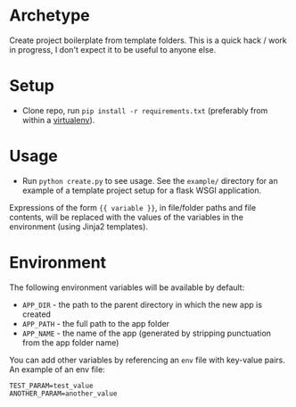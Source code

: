 
# Archetype

Create project boilerplate from template folders. This is a quick hack / work in progress, I don't expect it to be useful to anyone else.

# Setup

- Clone repo, run `pip install -r requirements.txt` (preferably from within a [virtualenv](http://www.virtualenv.org/en/latest/)). 

# Usage 

- Run `python create.py` to see usage. See the `example/` directory for an example of a template project setup for a flask WSGI application.

Expressions of the form `{{ variable }}`, in file/folder paths and file contents, will be replaced with the values of the variables in the environment (using Jinja2 templates).

# Environment

The following environment variables will be available by default:

- `APP_DIR` - the path to the parent directory in which the new app is created
- `APP_PATH` - the full path to the app folder
- `APP_NAME` - the name of the app (generated by stripping punctuation from the app folder name)

You can add other variables by referencing an `env` file with key-value pairs. An example of an env file:

```
TEST_PARAM=test_value
ANOTHER_PARAM=another_value
```